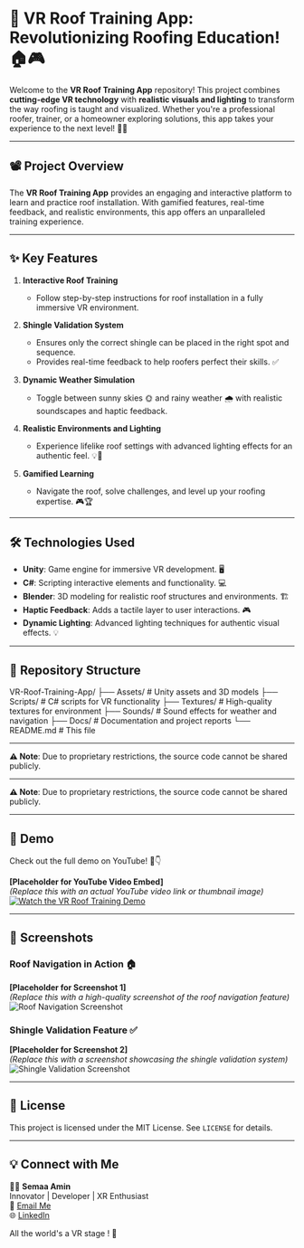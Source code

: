 # 🌟 VR Roof Training App: Revolutionizing Roofing Education! 🏠🎮

Welcome to the **VR Roof Training App** repository! This project combines **cutting-edge VR technology** with **realistic visuals and lighting** to transform the way roofing is taught and visualized. Whether you're a professional roofer, trainer, or a homeowner exploring solutions, this app takes your experience to the next level! 🚀✨

---

## **📽️ Project Overview**

The **VR Roof Training App** provides an engaging and interactive platform to learn and practice roof installation. With gamified features, real-time feedback, and realistic environments, this app offers an unparalleled training experience.

---

## **✨ Key Features**

1. **Interactive Roof Training**  
   - Follow step-by-step instructions for roof installation in a fully immersive VR environment.  

2. **Shingle Validation System**  
   - Ensures only the correct shingle can be placed in the right spot and sequence.  
   - Provides real-time feedback to help roofers perfect their skills. ✅

3. **Dynamic Weather Simulation**  
   - Toggle between sunny skies 🌞 and rainy weather 🌧️ with realistic soundscapes and haptic feedback.

4. **Realistic Environments and Lighting**  
   - Experience lifelike roof settings with advanced lighting effects for an authentic feel. 💡🏡

5. **Gamified Learning**  
   - Navigate the roof, solve challenges, and level up your roofing expertise. 🎮🏆

---

## **🛠️ Technologies Used**

- **Unity**: Game engine for immersive VR development. 🖥️  
- **C#**: Scripting interactive elements and functionality. 💻  
- **Blender**: 3D modeling for realistic roof structures and environments. 🏗️  
- **Haptic Feedback**: Adds a tactile layer to user interactions. 🎮  
- **Dynamic Lighting**: Advanced lighting techniques for authentic visual effects. 💡

---

## **📂 Repository Structure**
VR-Roof-Training-App/ ├── Assets/ # Unity assets and 3D models ├── Scripts/ # C# scripts for VR functionality ├── Textures/ # High-quality textures for environment ├── Sounds/ # Sound effects for weather and navigation ├── Docs/ # Documentation and project reports └── README.md # This file

---

**⚠️ Note**: Due to proprietary restrictions, the source code cannot be shared publicly.

---


**⚠️ Note**: Due to proprietary restrictions, the source code cannot be shared publicly.

---

## **🎥 Demo**

Check out the full demo on YouTube! 🎥👇  

**[Placeholder for YouTube Video Embed]**  
*(Replace this with an actual YouTube video link or thumbnail image)*  
[![Watch the VR Roof Training Demo](media/demo-thumbnail.png)]([https://youtu.be/your-demo-link](https://www.youtube.com/watch?v=3A-XUTqAKjc))

---

## **📸 Screenshots**

### Roof Navigation in Action 🏠  
**[Placeholder for Screenshot 1]**  
*(Replace this with a high-quality screenshot of the roof navigation feature)*  
![Roof Navigation Screenshot](media/navigation-screenshot.png)

### Shingle Validation Feature ✅  
**[Placeholder for Screenshot 2]**  
*(Replace this with a screenshot showcasing the shingle validation system)*  
![Shingle Validation Screenshot](media/shingle-validation.png)

---

## **📜 License**

This project is licensed under the MIT License. See `LICENSE` for details.

---

## **💡 Connect with Me**

👩‍💻 **Semaa Amin**  
Innovator | Developer | XR Enthusiast  
📧 [Email Me](mailto:sema.amin9@gmail.com)  
🌐 [LinkedIn](https://www.linkedin.com/in/semaa-amin/)  

All the world's a VR stage ! 🚀

